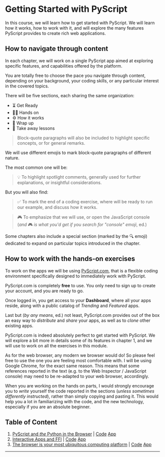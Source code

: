 # Getting Started with PyScript

In this course, we will learn how to get started with PyScript.
We will learn how it works, how to work with it, and will explore
the many features PyScript provides to create rich web applications.

## How to navigate through content

In each chapter, we will work on a single PyScript app aimed at exploring specific
features, and capabilities offered by the platform.

You are totally free to choose the pace you navigate through content, depending on your
background, your coding skills, or any particular interest in the covered topics.

There will be five sections, each sharing the same organization:
- ⏳ Get Ready
- 🧑‍💻 Hands on
- ⚙️ How it works
- 🎁 Wrap up
- 🥡 Take away lessons

> Block-quote paragraphs will also be included to highlight specific concepts, 
> or for general remarks.

We will use different emojis to mark block-quote paragraphs of different nature.

The most common one will be:

> 💡 To highlight spotlight comments, generally used for further explanations, or
> insightful considerations.

But you will also find:

> ✅ To mark the end of a coding exercise, where will be ready to run our example,
> and discuss how it works.

> 🎮 To emphasize that we will use, or open the JavaScript console
> (_and_ 🎮 _is what you'd get if you search for "console" emoji_, ed.)

Some chapters also include a special section (marked by the 🔍 emoji)
dedicated to expand on particular topics introduced in the chapter.

## How to work with the hands-on exercises

To work on the apps we will be using [PyScript.com](https://pyscript.com),
that is a flexible coding environment specifically designed
to immediately work with PyScript.

PyScript.com is completely **free** to use. You only need to sign up
to create your account, and you are ready to go.

Once logged in, you get access to your **Dashboard**, where all your apps reside,
along with a public catalog of _Trending_ and _Featured_ apps.

Last but (_by any means_, ed.) not least, PyScript.com provides out of the box
an easy way to _distribute_ and _share_ your apps, as well as to _clone_ other
existing apps.

PyScript.com is indeed absolutely perfect to get started with PyScript.
We will explore a bit more in details some of its features in chapter 1, and we
will use to work on all the exercises in this module.

As for the web browser, any modern we browser would do!
So please feel free to use the one you are feeling
most comfortable with. I will be using Google Chrome, for the exact same reason.
This means that some references reported
in the text (e.g. to the Web Inspector / JavaScript console) may need to be re-adapted
to your web browser, accordingly.

When you are working on the hands on parts, I would strongly encourage you
to _write_ yourself the code reported in the sections
(_unless sometimes differently instructed_), rather than simply
copying and pasting it.
This would help you a lot in familiarizing with the code, and the new
technology, especially if you are an absolute beginner.

## Table of Content

1. [PyScript and _the_ Python in the Browser](./01_python_in_the_browser.md) | [Code](https://pyscript.com/@leriomaggio/get-started-with-pyscript) [App](https://leriomaggio.pyscriptapps.com/get-started-with-pyscript/)
2. [Interactive Apps and FFI](./02_interactive_apps_and_ffi.md) | [Code](https://pyscript.com/@leriomaggio/pyscript-dice-roller) [App](https://leriomaggio.pyscriptapps.com/pyscript-dice-roller/)
3. [The browser is your most ubiquitous computing platform](./03_browser_as_computing_platform.md) | [Code](https://pyscript.com/@leriomaggio/3d-voxel-plot-of-numpy) [App](https://leriomaggio.pyscriptapps.com/3d-voxel-plot-of-numpy/)

---
